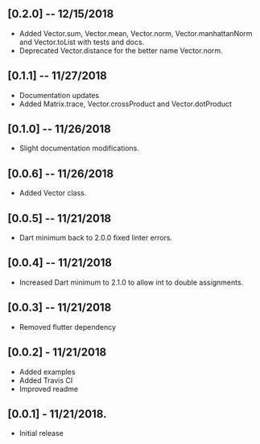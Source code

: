 ## [0.2.0] -- 12/15/2018

* Added Vector.sum, Vector.mean, Vector.norm, Vector.manhattanNorm and Vector.toList with tests and docs.
* Deprecated Vector.distance for the better name Vector.norm.

## [0.1.1] -- 11/27/2018

* Documentation updates
* Added Matrix.trace, Vector.crossProduct and Vector.dotProduct

## [0.1.0] -- 11/26/2018

* Slight documentation modifications.

## [0.0.6] -- 11/26/2018

* Added Vector class.

## [0.0.5] -- 11/21/2018

* Dart minimum back to 2.0.0 fixed linter errors.

## [0.0.4] -- 11/21/2018

* Increased Dart minimum to 2.1.0 to allow int to double assignments.

## [0.0.3] -- 11/21/2018

* Removed flutter dependency

## [0.0.2] - 11/21/2018

* Added examples
* Added Travis CI
* Improved readme

## [0.0.1] - 11/21/2018.

* Initial release

